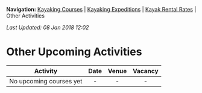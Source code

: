 **Navigation:** [Kayaking Courses](index) &#124; [Kayaking Expeditions](expedition) &#124; [Kayak Rental Rates](rental) &#124; Other Activities

_Last Updated: 08 Jan 2018 12:02_
# Other Upcoming Activities

Activity | Date | Venue | Vacancy
:---:|:---:|:---:|:---:
No upcoming courses yet|-|-|-

